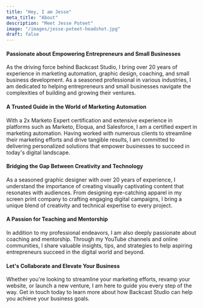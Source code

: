```yaml
---
title: "Hey, I am Jesse"
meta_title: "About"
description: "Meet Jesse Poteet"
image: "/images/jesse-poteet-headshot.jpg"
draft: false
---
```

#### Passionate about Empowering Entrepreneurs and Small Businesses

As the driving force behind Backcast Studio, I bring over 20 years of experience in marketing automation, graphic design, coaching, and small business development. As a seasoned professional in various industries, I am dedicated to helping entrepreneurs and small businesses navigate the complexities of building and growing their ventures.

#### A Trusted Guide in the World of Marketing Automation

With a 2x Marketo Expert certification and extensive experience in platforms such as Marketo, Eloqua, and Salesforce, I am a certified expert in marketing automation. Having worked with numerous clients to streamline their marketing efforts and drive tangible results, I am committed to delivering personalized solutions that empower businesses to succeed in today's digital landscape.

#### Bridging the Gap Between Creativity and Technology

As a seasoned graphic designer with over 20 years of experience, I understand the importance of creating visually captivating content that resonates with audiences. From designing eye-catching apparel in my screen print company to crafting engaging digital campaigns, I bring a unique blend of creativity and technical expertise to every project.

#### A Passion for Teaching and Mentorship

In addition to my professional endeavors, I am also deeply passionate about coaching and mentorship. Through my YouTube channels and online communities, I share valuable insights, tips, and strategies to help aspiring entrepreneurs succeed in the digital world and beyond.

#### Let's Collaborate and Elevate Your Business

Whether you're looking to streamline your marketing efforts, revamp your website, or launch a new venture, I am here to guide you every step of the way. Get in touch today to learn more about how Backcast Studio can help you achieve your business goals.

